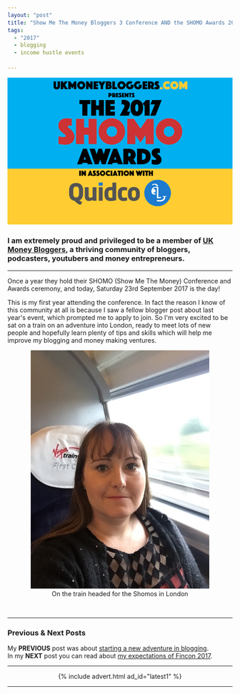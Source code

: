 ```yaml
---
layout: "post"
title: "Show Me The Money Bloggers 3 Conference AND the SHOMO Awards 2017!"
tags:
  - "2017"
  - blogging
  - income hustle events

---
```

![Show Me The Money Bloggers 3 Conference and the SHOMO Awards 2017 logo](/i/shomos2017.png)

### I am extremely proud and privileged to be a member of <a href="https://ukmoneybloggers.com" target="_blank">UK Money Bloggers</a>, a thriving community of bloggers, podcasters, youtubers and money entrepreneurs.

***  

Once a year they hold their SHOMO (Show Me The Money) Conference and Awards ceremony, and today, Saturday 23rd September 2017 is the day!

This is my first year attending the conference. In fact the reason I know of this community at all is because I saw a fellow blogger post about last year's event, which prompted me to apply to join. So I'm very excited to be sat on a train on an adventure into London, ready to meet lots of new people and hopefully learn plenty of tips and skills which will help me improve my blogging and money making ventures.

<center>
<figure>
    <img src='/i/show-me-the-money-conference.jpg' alt='Show Me The Money Conference - Corinna on train to London'>
    <figcaption>On the train headed for the Shomos in London</figcaption>
</figure>
</center>
<br>

***

### Previous & Next Posts

My **PREVIOUS** post was about [starting a new adventure in blogging](/posts/Starting-New-Adventure.html).<br>
In my **NEXT** post you can read about [my expectations of Fincon 2017](/posts/Dallas-2017-Fincon.html).

***

<!-- START ADVERTISER: Latest ad 1 -->
<center>
{% include advert.html ad_id="latest1" %}
</center>
<!-- END ADVERTISER: Latest 1 -->

***
